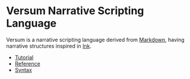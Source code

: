 # Versum Narrative Scripting Language

Versum is a narrative scripting language derived from [Markdown](https://daringfireball.net/projects/markdown/), having narrative structures inspired in [Ink](https://github.com/inkle/ink/blob/master/Documentation/WritingWithInk.md).

* [Tutorial](tutorial.md)
* [Reference](reference.md)
* [Syntax](syntax.md)

